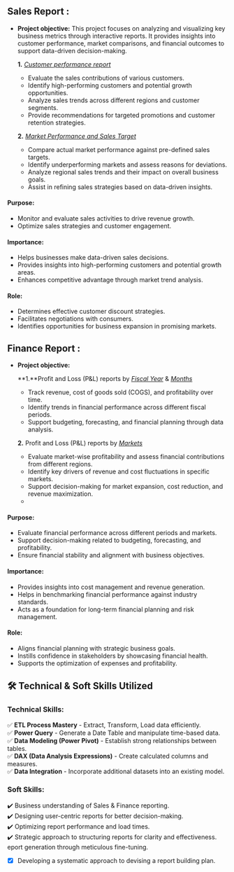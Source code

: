 ## Sales Report :


- **Project objective:** 
This project focuses on analyzing and visualizing key business metrics through interactive reports. It provides insights into customer performance, market comparisons, and financial outcomes to support data-driven decision-making.

    **1.** _[Customer performance report](https://github.com/Sahilsingh003/Sales-and-Finance---Analyses/blob/main/Customer%20Performance%20Report.pdf)_
   - Evaluate the sales contributions of various customers.
   - Identify high-performing customers and potential growth opportunities.
   - Analyze sales trends across different regions and customer segments.
   - Provide recommendations for targeted promotions and customer retention strategies.

    **2.** _[Market Performance and Sales Target](https://github.com/Sahilsingh003/Sales-and-Finance---Analyses/blob/main/Market%20Vs%20Target%20Report.pdf)_
   - Compare actual market performance against pre-defined sales targets.
   - Identify underperforming markets and assess reasons for deviations.
   - Analyze regional sales trends and their impact on overall business goals.
   - Assist in refining sales strategies based on data-driven insights.


#### Purpose:
- Monitor and evaluate sales activities to drive revenue growth.
- Optimize sales strategies and customer engagement.

#### Importance:
- Helps businesses make data-driven sales decisions.
- Provides insights into high-performing customers and potential growth areas.
- Enhances competitive advantage through market trend analysis.

#### Role:
- Determines effective customer discount strategies.
- Facilitates negotiations with consumers.
- Identifies opportunities for business expansion in promising markets.

## Finance Report :

- **Project objective:** 

    **1.**Profit and Loss (P&L) reports by _[Fiscal Year](https://github.com/Sahilsingh003/Sales-Analyses/blob/main/P%26L%20Statement%20by%20Fiscal%20Year.pdf)_ & _[Months](https://github.com/Sahilsingh003/Sales-and-Finance---Analyses/blob/main/P%20%26%20L%20Statement%20By%20Month.pdf)_
   - Track revenue, cost of goods sold (COGS), and profitability over time.
   - Identify trends in financial performance across different fiscal periods.
   - Support budgeting, forecasting, and financial planning through data analysis.
   

   **2.** Profit and Loss (P&L) reports by _[Markets](https://github.com/Sahilsingh003/Sales-Analyses/blob/main/P%26L%20Statement%20by%20Markets.pdf)_
   - Evaluate market-wise profitability and assess financial contributions from different regions.
   - Identify key drivers of revenue and cost fluctuations in specific markets.
   - Support decision-making for market expansion, cost reduction, and revenue maximization.
   - 
#### Purpose:
- Evaluate financial performance across different periods and markets.
- Support decision-making related to budgeting, forecasting, and profitability.
- Ensure financial stability and alignment with business objectives.

#### Importance:
- Provides insights into cost management and revenue generation.
- Helps in benchmarking financial performance against industry standards.
- Acts as a foundation for long-term financial planning and risk management.

#### Role:
- Aligns financial planning with strategic business goals.
- Instills confidence in stakeholders by showcasing financial health.
- Supports the optimization of expenses and profitability.



## 🛠️ Technical & Soft Skills Utilized
### **Technical Skills:**
✅ **ETL Process Mastery** - Extract, Transform, Load data efficiently.  
✅ **Power Query** - Generate a Date Table and manipulate time-based data.  
✅ **Data Modeling (Power Pivot)** - Establish strong relationships between tables.  
✅ **DAX (Data Analysis Expressions)** - Create calculated columns and measures.  
✅ **Data Integration** - Incorporate additional datasets into an existing model.  

### **Soft Skills:**
✔️ Business understanding of Sales & Finance reporting.  
✔️ Designing user-centric reports for better decision-making.  
✔️ Optimizing report performance and load times.  
✔️ Strategic approach to structuring reports for clarity and effectiveness.  
eport generation through meticulous fine-tuning.
- [x]	Developing a systematic approach to devising a report building plan.
